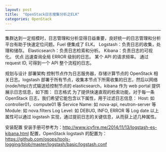 ```yaml
---
layout: post
title:  "OpenStack日志搜集分析之ELK"
categories: OpenStack
---
```

------------------
集群达到一定规模时，日志管理和分析显得日益重要，良好统一的日志管理和分析平台有助于快速定位问题。Fuel 便集成了 ELK。
Logstash：负责日志的收集，处理和储存。
Elasticsearch：负责日志检索和分析。
Kibana：负责日志的可视化。
优点
迅速查询全局 ERROR 级别的日志。
 某个 API 的请求频率。 
 通过 request ID, 可得到一个 API 整个流程的日志。

规划与设计
部署架构
控制节点作为日志服务器，存储计算节点的 OpenStack 相关日志。logstash 部署于所有节点，收集本节点下所需收集的日志，然后以网络(node/http)方式输送给控制节点的 elasticsearch，kibana 作为 web portal 提供展示日志信息，如下图：
日志格式
为了提供快速直观的检索功能，对于每一条 OpenStack 日志，我们希望它能包含以下属性，用于过滤日志信息：
Host: 如 controller01，compute01 等
Service Name: 如 nova-api, neutron-server 等
Module: 如 nova.filters 
Log Level: 如 DEBUG, INFO, ERROR 等
Log date
以上属性可以通过 logstash 实现，通过提前日志的关键信息，从而获上述几种属性。

安装配置
安装手册可参考为：http://www.icyfire.me/2014/11/13/logstash-es-kibana.html
配置，OpenStack logstash 的配置为： https://github.com/osops/tools-logging/blob/master/logstash/basic/logstash.conf


